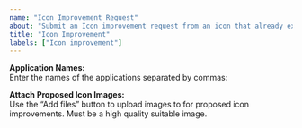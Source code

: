 ```yaml
---
name: "Icon Improvement Request"
about: "Submit an Icon improvement request from an icon that already exists in the icon pack. Improvement requests arent guaranteed as it may ne subjective and not actually an improvement"
title: "Icon Improvement"
labels: ["Icon improvement"]
---
```


**Application Names:**  
Enter the names of the applications separated by commas:

**Attach Proposed Icon Images:**  
Use the “Add files” button to upload images to for proposed icon improvements. Must be a high quality suitable image.

